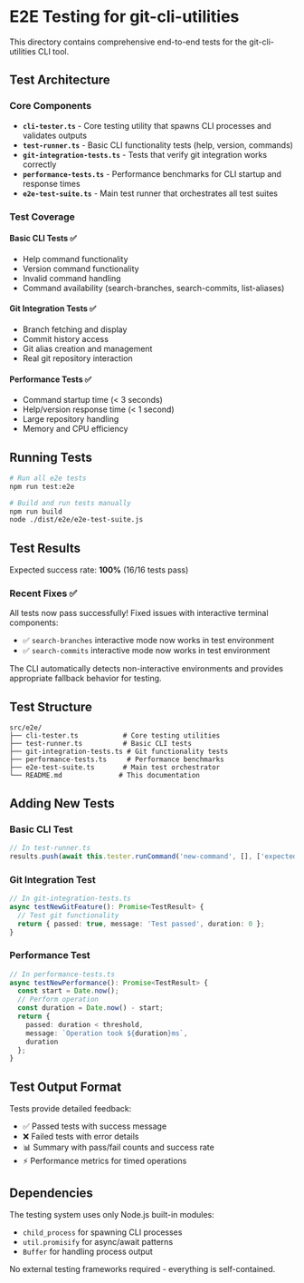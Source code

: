 # E2E Testing for git-cli-utilities

This directory contains comprehensive end-to-end tests for the git-cli-utilities CLI tool.

## Test Architecture

### Core Components

- **`cli-tester.ts`** - Core testing utility that spawns CLI processes and validates outputs
- **`test-runner.ts`** - Basic CLI functionality tests (help, version, commands)
- **`git-integration-tests.ts`** - Tests that verify git integration works correctly
- **`performance-tests.ts`** - Performance benchmarks for CLI startup and response times
- **`e2e-test-suite.ts`** - Main test runner that orchestrates all test suites

### Test Coverage

#### Basic CLI Tests ✅
- Help command functionality
- Version command functionality  
- Invalid command handling
- Command availability (search-branches, search-commits, list-aliases)

#### Git Integration Tests ✅
- Branch fetching and display
- Commit history access
- Git alias creation and management
- Real git repository interaction

#### Performance Tests ✅
- Command startup time (< 3 seconds)
- Help/version response time (< 1 second)
- Large repository handling
- Memory and CPU efficiency

## Running Tests

```bash
# Run all e2e tests
npm run test:e2e

# Build and run tests manually
npm run build
node ./dist/e2e/e2e-test-suite.js
```

## Test Results

Expected success rate: **100%** (16/16 tests pass)

### Recent Fixes ✅

All tests now pass successfully! Fixed issues with interactive terminal components:
- ✅ `search-branches` interactive mode now works in test environment  
- ✅ `search-commits` interactive mode now works in test environment

The CLI automatically detects non-interactive environments and provides appropriate fallback behavior for testing.

## Test Structure

```
src/e2e/
├── cli-tester.ts           # Core testing utilities
├── test-runner.ts          # Basic CLI tests
├── git-integration-tests.ts # Git functionality tests
├── performance-tests.ts     # Performance benchmarks
├── e2e-test-suite.ts       # Main test orchestrator
└── README.md              # This documentation
```

## Adding New Tests

### Basic CLI Test
```typescript
// In test-runner.ts
results.push(await this.tester.runCommand('new-command', [], ['expected output']));
```

### Git Integration Test
```typescript
// In git-integration-tests.ts
async testNewGitFeature(): Promise<TestResult> {
  // Test git functionality
  return { passed: true, message: 'Test passed', duration: 0 };
}
```

### Performance Test
```typescript
// In performance-tests.ts
async testNewPerformance(): Promise<TestResult> {
  const start = Date.now();
  // Perform operation
  const duration = Date.now() - start;
  return { 
    passed: duration < threshold,
    message: `Operation took ${duration}ms`,
    duration 
  };
}
```

## Test Output Format

Tests provide detailed feedback:
- ✅ Passed tests with success message
- ❌ Failed tests with error details
- 📊 Summary with pass/fail counts and success rate
- ⚡ Performance metrics for timed operations

## Dependencies

The testing system uses only Node.js built-in modules:
- `child_process` for spawning CLI processes
- `util.promisify` for async/await patterns
- `Buffer` for handling process output

No external testing frameworks required - everything is self-contained.
